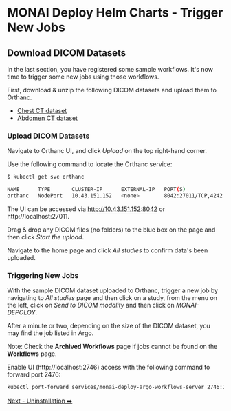 # MONAI Deploy Helm Charts - Trigger New Jobs

## Download DICOM Datasets

In the last section, you have registered some sample workflows. It's now time to trigger some new jobs using those workflows.

First, download & unzip the following DICOM datasets and upload them to Orthanc.

- [Chest CT dataset](https://drive.google.com/file/d/1IGXUgZ7NQCwsix57cdSgr-iYErevqETO/view?usp=sharing)
- [Abdomen CT dataset](https://drive.google.com/file/d/1d8Scm3q-kHTqr_-KfnXH0rPnCgKld2Iy/view?usp=sharing)

### Upload DICOM Datasets

Navigate to Orthanc UI, and click *Upload* on the top right-hand corner.

Use the following command to locate the Orthanc service:

```bash
$ kubectl get svc orthanc

NAME      TYPE       CLUSTER-IP      EXTERNAL-IP   PORT(S)                        AGE
orthanc   NodePort   10.43.151.152   <none>        8042:27011/TCP,4242:8898/TCP   93m
```

The UI can be accessed via http://10.43.151.152:8042 or http://localhost:27011.

Drag & drop any DICOM files (no folders) to the blue box on the page and then click *Start the upload*.

Navigate to the home page and click *All studies* to confirm data's been uploaded.

### Triggering New Jobs

With the sample DICOM dataset uploaded to Orthanc, trigger a new job by navigating to *All studies* page and then
click on a study, from the menu on the left, click on *Send to DICOM modality* and then click on *MONAI-DEPOLOY*.

After a minute or two, depending on the size of the DICOM dataset, you may find the job listed in Argo.

Note: Check the **Archived Workflows** page if jobs cannot be found on the **Workflows** page.

Enable UI (http://localhost:2746) access with the following command to forward port 2476:

```bash
kubectl port-forward services/monai-deploy-argo-workflows-server 2746:2746
```


[Next - Uninstallation ➡️](./04.Uninstallation.md)
